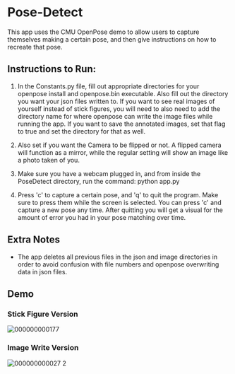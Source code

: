 # Pose-Detect
This app uses the CMU OpenPose demo to allow users to capture themselves making a certain pose, and then give instructions on how to recreate that pose.

## Instructions to Run:

1. In the Constants.py file, fill out appropriate directories for your openpose install and openpose.bin executable. Also fill out the directory you want your json files written to. If you want to see real images of yourself instead of stick figures, you will need to also need to add the directory name for where openpose can write the image files while running the app. If you want to save the annotated images, set that flag to true and set the directory for that as well. 

2. Also set if you want the Camera to be flipped or not. A flipped camera will function as a mirror, while the regular setting will show an image like a photo taken of you.

3. Make sure you have a webcam plugged in, and from inside the PoseDetect directory, run the command:
python app.py

4. Press 'c' to capture a certain pose, and 'q' to quit the program. Make sure to press them while the screen is selected. You can press 'c' and capture a new pose any time. After quitting you will get a visual for the amount of error you had in your pose matching over time.

## Extra Notes

- The app deletes all previous files in the json and image directories in order to avoid confusion with file numbers and openpose overwriting data in json files.


## Demo

### Stick Figure Version

![000000000177](https://user-images.githubusercontent.com/25145128/43658034-76409af8-970c-11e8-966e-a55d85357a2e.png)

### Image Write Version

![000000000027 2](https://user-images.githubusercontent.com/25145128/43657908-f7a843d0-970b-11e8-9cb7-7d90935a6f01.png)
